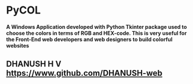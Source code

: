 # PyCOL
#### A Windows Application developed with Python Tkinter package used to choose the colors in terms of RGB and HEX-code. This is very useful for the Front-End web developers and web designers to build colorful websites

## DHANUSH H V    https://www.github.com/DHANUSH-web
